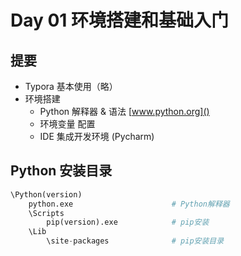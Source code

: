 # Day 01 环境搭建和基础入门

## 提要

-   Typora 基本使用（略）
-   环境搭建
    -   Python 解释器 & 语法 [www.python.org]()
    -   环境变量 配置
    -   IDE 集成开发环境 (Pycharm)

## Python 安装目录

```python
\Python(version)
	python.exe 						# Python解释器
	\Scripts
		pip(version).exe			# pip安装
	\Lib
		\site-packages				# pip安装目录
```

